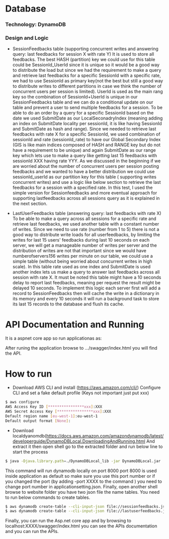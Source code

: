 # Database
### Technology: DynamoDB

###  Design and Logic
- SessionFeedbacks table (supporting concurrent writes and answering query: last feedbacks for session X with rate Y)
It is used to store all feedbacks. The best HASH (partition) key we could use for this table could be SessionId_UserId since it is unique so it would be a good way to distribute the load but since we had the requirement to make a query and retrieve last feedbacks for a specific SessionId with a specific rate, we had to use SessionId as primary key(not the best but still a good way to distribute writes to different partitions in case we think the number of concurrent users per session is limited).
UserId is used as the main rang key so the combination of SessionId+UserId is unique in our SessionFeedbacks table and we can do a conditional update on our table and prevent a user to send multiple feedbacks for a session.
To be able to do an order by a query for a specific SessionId based on the date we used SubmitDate as our LocalSeconadryIndex (meaning adding an index on SubmitDate locality per sessionId, it is like having SessionId and SubmitDate as hash and range).
Since we needed to retrieve last feedbacks with rate X for a specific SessionId, we used combination of sessionId and rate (sessionId_rate) to have our Global Secondary Index (GIS is like main indices composed of HASH and RANGE key but do not have a requirement to be unique) and again SubmitDate as our range key which lets use to make a query like getting last 15 feedbacks with sessionId XXX having rate YYY. 
As we discussed in the beginning if we are worried about the number of concurrent users per session posting feedbacks and we wanted to have a better distribution we could use sessionId_userId  as our partition key for this table ( supporting writes concurrent writes) and use a logic like below section to retrieve the last feedbacks for a session with a specified rate.
In this test, I used the simple version for Sessionfeedbacks and more eventual approach for supporting lastfeedbacks across all sessions query as it is explained in the next section.

- LastUserFeedbacks table  (answering query: last feedbacks with rate X)
To be able to make a query across all sessions for a specific rate and retrieve last feedbacks, we used another table with a constant number of writes. Since we need to use rate (number from 1 to 5) there is not a good way to distribute write loads for all userfeedbacks, by limiting the writes for last 15 users' feedbacks during last 10 seconds on each server, we will get a manageable number of writes per server and the distribution of writes are not that important since we would have numberofservers*15*6 writes per minute on our table, we could use a simple table (without being worried about concurrent writes in high scale).
In this table rate used as one index and SubmitDate is used another index lets us make a query to answer last feedbacks across all session with rate X.
It must be noted this table might have a 10 seconds delay to report last feedbacks, meaning per request the result might be delayed 10 seconds.
To implement this logic each server first will add a record to SessionFeedbacks then will cache the write in a dictionary in its memory and every 10 seconds it will run a background task to store its last 15 records to the database and flush its cache.

# API Documentation and Running
It is a aspnet core app so run applicationas as:

After runing the application  browse to .../swagger/index.html you will find the API.

# How to run
* Download AWS CLI and install (https://aws.amazon.com/cli/) 
Configure CLI and set a fake default profile (Keys not important just put xxx)
```sh
$ aws configure
AWS Access Key ID [****************xxx]:XXX
AWS Secret Access Key [****************xxx]:XXX
Default region name [eu-west-1]:eu-west-1
Default output format [None]:
```
* Download localdyanomdb(https://docs.aws.amazon.com/amazondynamodb/latest/developerguide/DynamoDBLocal.DownloadingAndRunning.html
And extract it then open shell go to the extracted folder and run below line to start the process  

```sh
$ java -Djava.library.path=./DynamoDBLocal_lib -jar DynamoDBLocal.jar 
```
This command will run dynamodb locally on port 8000 port 8000 is used inside application as default so make sure you use this port number or if you changed the port (by adding -port XXXX to the command ) you need  to change port number in applicationsetting.json.
Finally, open another shell browse to website folder you have two json file the name tables. You need to run below commands to create tables.
```sh
$ aws dynamodb create-table --cli-input-json file://sessionfeedbacks.json --endpoint-url http://localhost:8000
$ aws dynamodb create-table --cli-input-json file://lastuserfeedbacks.json --endpoint-url http://localhost:8000
```
Finally, you can run the Asp.net core app and by browsing to localhost:XXXX/swagger/index.html you can see the APIs documentation and you can run the APIs. 

